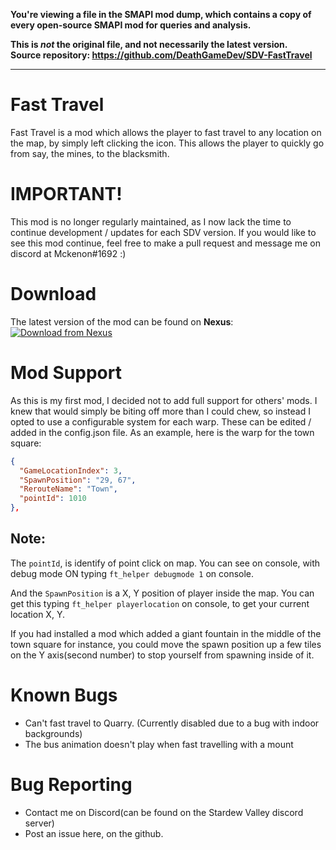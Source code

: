 **You're viewing a file in the SMAPI mod dump, which contains a copy of every open-source SMAPI mod
for queries and analysis.**

**This is _not_ the original file, and not necessarily the latest version.**  
**Source repository: https://github.com/DeathGameDev/SDV-FastTravel**

----

# Fast Travel

Fast Travel is a mod which allows the player to fast travel to any location on the map, by simply left clicking the icon.
This allows the player to quickly go from say, the mines, to the blacksmith.

# IMPORTANT!

This mod is no longer regularly maintained, as I now lack the time to continue development / updates for each SDV version. If you would like to see this mod continue, feel free to make a pull request and message me on discord at Mckenon#1692 :)

# Download

The latest version of the mod can be found on **Nexus**:  
[![Download from Nexus](https://i.imgur.com/dJobTR2.png)](https://www.nexusmods.com/stardewvalley/mods/1529/?)

# Mod Support

As this is my first mod, I decided not to add full support for others' mods. I knew that would simply be biting off more than I could chew, so instead I opted to use a configurable system for each warp. These can be edited / added in the config.json file.
As an example, here is the warp for the town square:

```json
{
  "GameLocationIndex": 3,
  "SpawnPosition": "29, 67",
  "RerouteName": "Town",
  "pointId": 1010
},
```

## Note: 
The `pointId`, is identify of point click on map. You can see on console, with debug mode ON typing `ft_helper debugmode 1` on console.

And the `SpawnPosition` is a X, Y position of player inside the map. You can get this typing `ft_helper playerlocation` on console, to get your current location X, Y.

If you had installed a mod which added a giant fountain in the middle of the town square for instance, you could move the spawn position up a few tiles on the Y axis(second number) to stop yourself from spawning inside of it.

# Known Bugs

- Can't fast travel to Quarry. (Currently disabled due to a bug with indoor backgrounds)
- The bus animation doesn't play when fast travelling with a mount

# Bug Reporting

- Contact me on Discord(can be found on the Stardew Valley discord server)
- Post an issue here, on the github.
